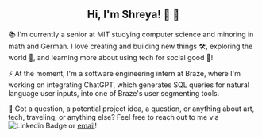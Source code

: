 __<h2 align="center">Hi, I'm Shreya! 👋 :dizzy:</h1>__

:books: I'm currently a senior at MIT studying computer science and minoring in math and German. I love creating and building new things 🛠️, exploring the world 🔭, and learning more about using tech for social good 🌱! 

:zap: At the moment, I'm a software engineering intern at Braze, where I'm working on integrating ChatGPT, which generates SQL queries for natural language user inputs, into one of Braze's user segmenting tools.

:speech_balloon: Got a question, a potential project idea, a question, or anything about art, tech, traveling, or anything else? Feel free to reach out to me via ![Linkedin Badge](https://img.shields.io/badge/-shreyareshamwala-blue?style=flat-square&logo=Linkedin&logoColor=white&link=https://www.linkedin.com/in/shreyareshamwala) or [email](mailto:shreyar@mit.edu)!

<!--
**shreyaresh/shreyaresh** is a ✨ _special_ ✨ repository because its `README.md` (this file) appears on your GitHub profile.

Here are some ideas to get you started:

- 🔭 I’m currently working on ...
- 🌱 I’m currently learning ...
- 👯 I’m looking to collaborate on ...
- 🤔 I’m looking for help with ...
- 💬 Ask me about ...
- 📫 How to reach me: ...
- 😄 Pronouns: ...
- ⚡ Fun fact: ...
-->
